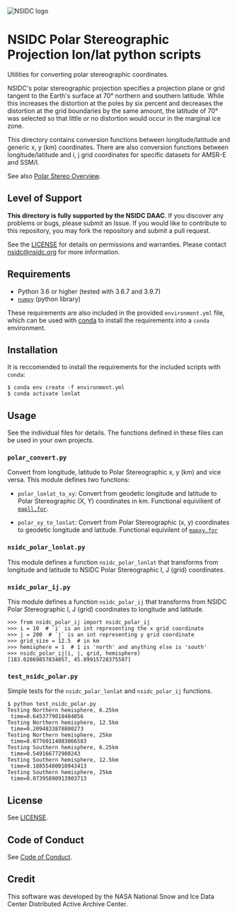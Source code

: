 ![NSIDC logo](../images/NSIDC_DAAC_2018_smv2.jpg)

# NSIDC Polar Stereographic Projection lon/lat python scripts

Utilities for converting polar stereographic coordinates.

NSIDC's polar stereographic projection specifies a projection plane or grid
tangent to the Earth's surface at 70° northern and southern latitude. While this
increases the distortion at the poles by six percent and decreases the
distortion at the grid boundaries by the same amount, the latitude of 70° was
selected so that little or no distortion would occur in the marginal ice zone.

This directory contains conversion functions between longitude/latitude and generic x,
y (km) coordinates. There are also conversion functions between
longitude/latitude and i, j grid coordinates for specific datasets for AMSR-E
and SSM/I.

See also [Polar Stereo Overview](https://nsidc.org/data/polar-stereo).

## Level of Support

<b>This directory is fully supported by the NSIDC DAAC</b>. If you discover any problems or
bugs, please submit an Issue. If you would like to contribute to this
repository, you may fork the repository and submit a pull request.

See the [LICENSE](../LICENSE) for details on permissions and warranties. Please
contact nsidc@nsidc.org for more information.

## Requirements

* Python 3.6 or higher (tested with 3.6.7 and 3.9.7)
* [`numpy`](https://numpy.org/) (python library)

These requirements are also included in the provided `environment.yml` file,
which can be used with [conda](https://docs.conda.io/en/latest/) to install the
requirements into a `conda` environment.


## Installation

It is reccomended to install the requirements for the included scripts with `conda`:

```
$ conda env create -f environment.yml
$ conda activate lonlat
```

## Usage

See the individual files for details.  The functions defined in these files can
be used in your own projects.

### `polar_convert.py`

Convert from longitude, latitude to Polar Stereographic x, y (km) and vice
versa. This module defines two functions:

* `polar_lonlat_to_xy`: Convert from geodetic longitude and latitude to Polar
    Stereographic (X, Y) coordinates in km. Functional equivilient of
    [`mapll.for`](../locate/mapll.for).

* `polar_xy_to_lonlat`: Convert from Polar Stereographic (x, y) coordinates to
    geodetic longitude and latitude. Functional equivilent of
    [`mapxy.for`](../locate/mapxy.for)

### `nsidc_polar_lonlat.py`

This module defines a function `nsidc_polar_lonlat` that transforms from
longitude and latitude to NSIDC Polar Stereographic I, J (grid) coordinates.

### `nsidc_polar_ij.py`

This module defines a function `nsidc_polar_ij` that transforms from NSIDC Polar
Stereographic I, J (grid) coordinates to longitude and latitude.

```
>>> from nsidc_polar_ij import nsidc_polar_ij
>>> i = 10  # `i` is an int representing the x grid coordinate
>>> j = 200  # `j` is an int representing y grid coordinate
>>> grid_size = 12.5  # in km
>>> hemisphere = 1  # 1 is 'north' and anything else is 'south'
>>> nsidc_polar_ij(i, j, grid, hemisphere)
[183.02869857834057, 45.89915728375587]
```


### `test_nsidc_polar.py`

Simple tests for the `nsidc_polar_lonlat` and `nsidc_polar_ij` functions.

```
$ python test_nsidc_polar.py
Testing Northern hemisphere, 6.25km
 time=0.6453779018484056
Testing Northern hemisphere, 12.5km
 time=0.2094833878800273
Testing Northern hemisphere, 25km
 time=0.07760114083066583
Testing Southern hemisphere, 6.25km
 time=0.549166772980243
Testing Southern hemisphere, 12.5km
 time=0.18855400010943413
Testing Southern hemisphere, 25km
 time=0.07395890913903713
```


## License

See [LICENSE](../LICENSE).


## Code of Conduct

See [Code of Conduct](../CODE_OF_CONDUCT.md).


## Credit

This software was developed by the NASA National Snow and Ice Data Center
Distributed Active Archive Center.
